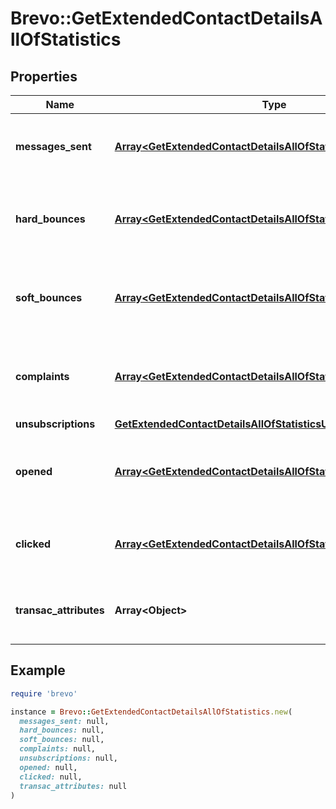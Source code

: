 # Brevo::GetExtendedContactDetailsAllOfStatistics

## Properties

| Name | Type | Description | Notes |
| ---- | ---- | ----------- | ----- |
| **messages_sent** | [**Array&lt;GetExtendedContactDetailsAllOfStatisticsMessagesSent&gt;**](GetExtendedContactDetailsAllOfStatisticsMessagesSent.md) | Listing of the sent campaign for the contact | [optional] |
| **hard_bounces** | [**Array&lt;GetExtendedContactDetailsAllOfStatisticsMessagesSent&gt;**](GetExtendedContactDetailsAllOfStatisticsMessagesSent.md) | Listing of the hardbounes generated by the contact | [optional] |
| **soft_bounces** | [**Array&lt;GetExtendedContactDetailsAllOfStatisticsMessagesSent&gt;**](GetExtendedContactDetailsAllOfStatisticsMessagesSent.md) | Listing of the softbounes generated by the contact | [optional] |
| **complaints** | [**Array&lt;GetExtendedContactDetailsAllOfStatisticsMessagesSent&gt;**](GetExtendedContactDetailsAllOfStatisticsMessagesSent.md) | Listing of the complaints generated by the contact | [optional] |
| **unsubscriptions** | [**GetExtendedContactDetailsAllOfStatisticsUnsubscriptions**](GetExtendedContactDetailsAllOfStatisticsUnsubscriptions.md) |  | [optional] |
| **opened** | [**Array&lt;GetExtendedContactDetailsAllOfStatisticsOpened&gt;**](GetExtendedContactDetailsAllOfStatisticsOpened.md) | Listing of the openings generated by the contact | [optional] |
| **clicked** | [**Array&lt;GetExtendedContactDetailsAllOfStatisticsClicked&gt;**](GetExtendedContactDetailsAllOfStatisticsClicked.md) | Listing of the clicks generated by the contact | [optional] |
| **transac_attributes** | **Array&lt;Object&gt;** | Listing of the transactional attributes for the contact | [optional] |

## Example

```ruby
require 'brevo'

instance = Brevo::GetExtendedContactDetailsAllOfStatistics.new(
  messages_sent: null,
  hard_bounces: null,
  soft_bounces: null,
  complaints: null,
  unsubscriptions: null,
  opened: null,
  clicked: null,
  transac_attributes: null
)
```

